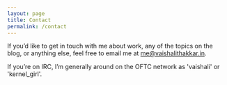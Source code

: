 ```yaml
---
layout: page
title: Contact
permalink: /contact
---
```


<p> If you’d like to get in touch with me about work, any of the topics on the blog, or anything else, feel free to email me at <a href="mailto: me@vaishalithakkar.in">me@vaishalithakkar.in</a>.</p>
<p> If you’re on IRC, I’m generally around on the OFTC network as 'vaishali' or 'kernel_girl'. </p>
